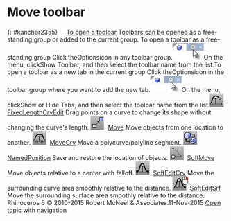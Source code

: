 ---
---


# Move toolbar
{: #kanchor2355}
 [![images/transparent.gif](images/transparent.gif)To open a toolbar](javascript:void(0);) Toolbars can be opened as a free-standing group or added to the current group.
To open a toolbar as a free-standing group
Click theOptionsicon in any toolbar group.![images/toolbar-howtoopen.png](images/toolbar-howtoopen.png)On the menu, clickShow Toolbar, and then select the toolbar name from the list.To open a toolbar as a new tab in the current group
Click theOptionsicon in the toolbar group where you want to add the new tab.![images/toolbar-howtoopen.png](images/toolbar-howtoopen.png)On the menu, clickShow or Hide Tabs, and then select the toolbar name from the list.![images/fixedlengthcrvedit.png](images/fixedlengthcrvedit.png) [FixedLengthCrvEdit](fixedlengthcrvedit.html) 
Drag points on a curve to change its shape without changing the curve's length.
![images/move.png](images/move.png) [Move](move.html) 
Move objects from one location to another.
![images/movecrv.png](images/movecrv.png) [MoveCrv](movecrv.html) 
Move a polycurve/polyline segment.
![images/namedposition.png](images/namedposition.png) [NamedPosition](namedposition.html) 
Save and restore the location of objects.
![images/softmove.png](images/softmove.png) [SoftMove](softmove.html) 
Move objects relative to a center with falloff.
![images/softeditcrv.png](images/softeditcrv.png) [SoftEditCrv](softeditcrv.html) 
Move the surrounding curve area smoothly relative to the distance.
![images/softeditsrf.png](images/softeditsrf.png) [SoftEditSrf](softeditsrf.html) 
Move the surrounding surface area smoothly relative to the distance.
&#160;
&#160;
Rhinoceros 6 © 2010-2015 Robert McNeel &amp; Associates.11-Nov-2015
 [Open topic with navigation](move-toolbar.html) 

